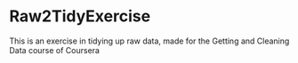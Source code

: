# Raw2TidyExercise
This is an exercise in tidying up raw data, made for the Getting and Cleaning Data course of Coursera

